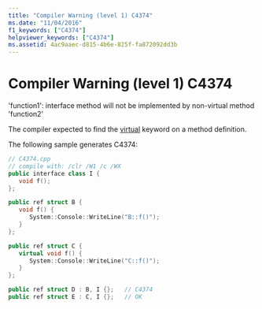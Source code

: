 ```yaml
---
title: "Compiler Warning (level 1) C4374"
ms.date: "11/04/2016"
f1_keywords: ["C4374"]
helpviewer_keywords: ["C4374"]
ms.assetid: 4ac9aaec-d815-4b6e-825f-fa872092dd3b
---
```

# Compiler Warning (level 1) C4374

'function1': interface method will not be implemented by non-virtual method 'function2'

The compiler expected to find the [virtual](../../cpp/virtual-specifier.md) keyword on a method definition.

The following sample generates C4374:

```cpp
// C4374.cpp
// compile with: /clr /W1 /c /WX
public interface class I {
   void f();
};

public ref struct B {
   void f() {
      System::Console::WriteLine("B::f()");
   }
};

public ref struct C {
   virtual void f() {
      System::Console::WriteLine("C::f()");
   }
};

public ref struct D : B, I {};   // C4374
public ref struct E : C, I {};   // OK
```